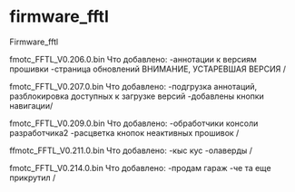 # firmware_fftl

Firmware_fftl


fmotc_FFTL_V0.206.0.bin
Что добавлено:
-аннотации к версиям прошивки
-страница обновлений
ВНИМАНИЕ, УСТАРЕВШАЯ ВЕРСИЯ /

fmotc_FFTL_V0.207.0.bin
Что добавлено:
-подгрузка аннотаций, разблокировка доступных к загрузке версий
-добавлены кнопки навигации/

fmotc_FFTL_V0.209.0.bin
Что добавлено:
-обработчики консоли разработчика2
-расцветка кнопок неактивных прошивок /

ffmotc_FFTL_V0.211.0.bin
Что добавлено:
-кыс кус
-олаверды /


fmotc_FFTL_V0.214.0.bin
Что добавлено:
-продам гараж
-че та еще прикрутил /
